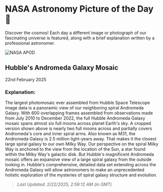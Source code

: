 
  # NASA Astronomy Picture of the Day 🌌

  Discover the cosmos! Each day a different image or photograph of our fascinating universe is featured, along with a brief explanation written by a professional astronomer.

![NASA APOD](https://apod.nasa.gov/apod/image/2502/M31_HubbleMosaic1024H.jpg)

## Hubble's Andromeda Galaxy Mosaic

22nd February 2025

### Explanation: 

The largest photomosaic ever assembled from Hubble Space Telescope image data is a panoramic view of our neighboring spiral Andromeda Galaxy. With 600 overlapping frames assembled from observations made from July 2010 to December 2022, the full Hubble Andromeda Galaxy mosaic spans almost six full moons across planet Earth's sky. A cropped version shown above is nearly two full moons across and partially covers Andromeda's core and inner spiral arms. Also known as M31, the Andromeda Galaxy is 2.5 million light-years away. That makes it the closest large spiral galaxy to our own Milky Way. Our perspective on the spiral Milky Way is anchored to the view from the location of the Sun, a star found within the Milky Way's galactic disk. But Hubble's magnificent Andromeda mosaic offers an expansive view of a large spiral galaxy from the outside looking in. Hubble's comprehensive, detailed data set extending across the Andromeda Galaxy will allow astronomers to make an unprecedented holistic exploration of the mysteries of spiral galaxy structure and evolution.

> _Last Updated: 2/22/2025, 2:59:12 AM (in GMT)_
